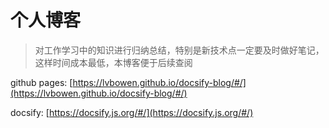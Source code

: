 # 个人博客

> 对工作学习中的知识进行归纳总结，特别是新技术点一定要及时做好笔记，这样时间成本最低，本博客便于后续查阅

github pages: [https://lvbowen.github.io/docsify-blog/#/](https://lvbowen.github.io/docsify-blog/#/)

docsify: [https://docsify.js.org/#/](https://docsify.js.org/#/)

  <!-- 注释用这种符号，同注释 html -->
  <!--
    # 本地开发启动
    docsify serve
  -->
